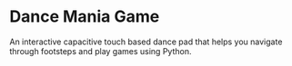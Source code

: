 # Dance Mania Game

An interactive capacitive touch based dance pad that helps you navigate through footsteps and play games using Python.


